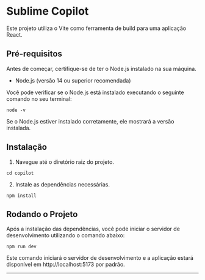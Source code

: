 # Sublime Copilot

Este projeto utiliza o Vite como ferramenta de build para uma aplicação React.

## Pré-requisitos

Antes de começar, certifique-se de ter o Node.js instalado na sua máquina.

- Node.js (versão 14 ou superior recomendada)

Você pode verificar se o Node.js está instalado executando o seguinte comando no seu terminal:

```
node -v
```

Se o Node.js estiver instalado corretamente, ele mostrará a versão instalada.

## Instalação

1. Navegue até o diretório raiz do projeto.

```
cd copilot
```

2. Instale as dependências necessárias.

```
npm install
```

## Rodando o Projeto

Após a instalação das dependências, você pode iniciar o servidor de desenvolvimento utilizando o comando abaixo:

```
npm run dev
```

Este comando iniciará o servidor de desenvolvimento e a aplicação estará disponível em http://localhost:5173 por padrão.

---
